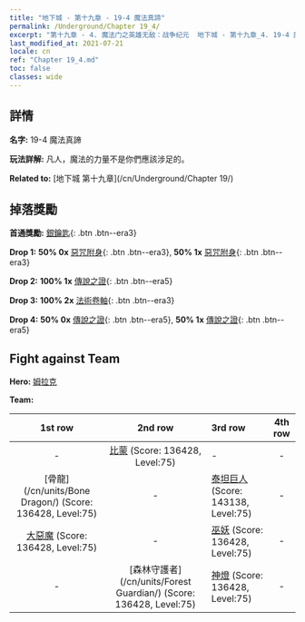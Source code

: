 ```yaml
---
title: "地下城 - 第十九章 - 19-4 魔法真諦"
permalink: /Underground/Chapter 19_4/
excerpt: "第十九章 - 4. 魔法门之英雄无敌：战争纪元  地下城 - 第十九章_4. 19-4 魔法真諦"
last_modified_at: 2021-07-21
locale: cn
ref: "Chapter 19_4.md"
toc: false
classes: wide
---
```


## 詳情

 **名字:** 19-4 魔法真諦

 **玩法詳解:**       凡人，魔法的力量不是你們應該涉足的。

 **Related to:** [地下城 第十九章](/cn/Underground/Chapter 19/)

## 掉落獎勵

 **首通獎勵:** [銀鑰匙](/cn/Items/con_693/){: .btn .btn--era3}

 **Drop 1:** **50% 0x** [惡咒附身](/cn/Items/her_410/){: .btn .btn--era3}, **50% 1x** [惡咒附身](/cn/Items/her_410/){: .btn .btn--era3}

 **Drop 2:** **100% 1x** [傳說之證](/cn/Items/mat_74/){: .btn .btn--era5}

 **Drop 3:** **100% 2x** [法術卷軸](/cn/Items/con_694/){: .btn .btn--era3}

 **Drop 4:** **50% 0x** [傳說之證](/cn/Items/mat_67/){: .btn .btn--era5}, **50% 1x** [傳說之證](/cn/Items/mat_67/){: .btn .btn--era5}


## Fight against Team
 **Hero:** [姆拉克](/cn/heroes/Mullich/)

 **Team:**


  | 1st row | 2nd row | 3rd row | 4th row |
  |:----:|:----:|:----|:----:|
  | - | [比蒙](/cn/units/Behemoth/) (Score: 136428, Level:75)  | - | - |
  | [骨龍](/cn/units/Bone Dragon/) (Score: 136428, Level:75)  | - | [泰坦巨人](/cn/units/Giant/) (Score: 143138, Level:75)  | - |
  | [大惡魔](/cn/units/Devil/) (Score: 136428, Level:75)  | - | [巫妖](/cn/units/Lich/) (Score: 136428, Level:75)  | - |
  | - | [森林守護者](/cn/units/Forest Guardian/) (Score: 136428, Level:75)  | [神燈](/cn/units/Genie/) (Score: 136428, Level:75)  | - |



